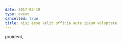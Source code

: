 ```yaml
---
date: 2017-02-19
type: event
cancelled: true
title: nisi esse velit officia aute ipsum voluptate
---
```

proident,